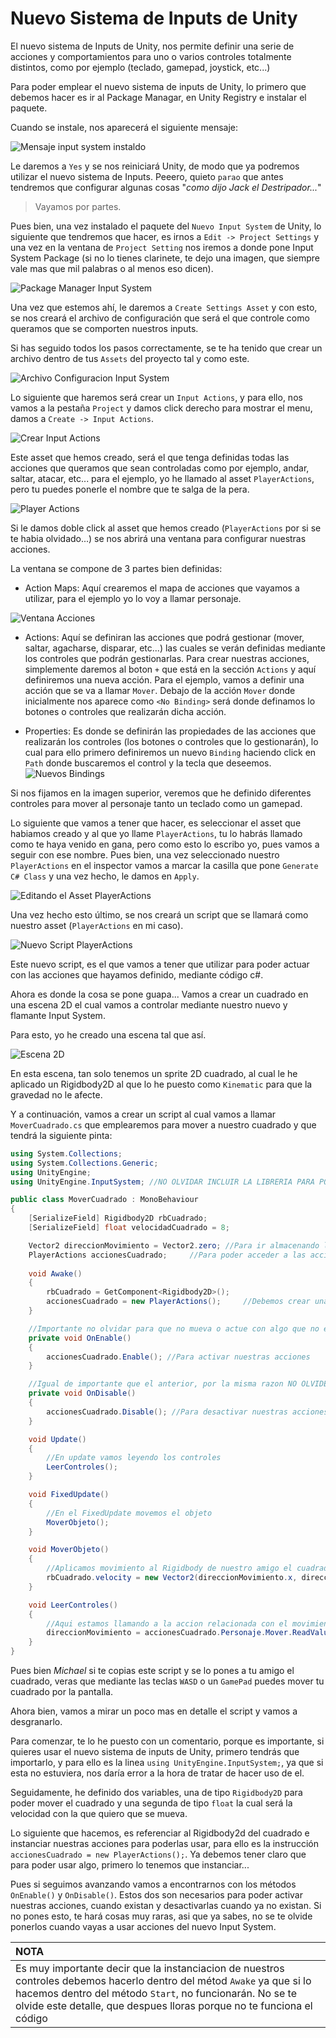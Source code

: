 # Nuevo Sistema de Inputs de Unity

El nuevo sistema de Inputs de Unity, nos permite definir una serie de acciones y comportamientos para uno o varios controles totalmente distintos, como por ejemplo (teclado, gamepad, joystick, etc...)

Para poder emplear el nuevo sistema de inputs de Unity, lo primero que debemos hacer es ir al Package Managar, en Unity Registry e instalar el paquete.

Cuando se instale, nos aparecerá el siguiente mensaje:

 ![Mensaje input system instaldo](imgWiki/04_AvisoInputSystem.png)

Le daremos a `Yes` y se nos reiniciará Unity, de modo que ya podremos utilizar el nuevo sistema de Inputs. Peeero, quieto `parao` que antes tendremos que configurar algunas cosas "*como dijo Jack el Destripador...*"
> Vayamos por partes.

Pues bien, una vez instalado el paquete del `Nuevo Input System` de Unity, lo siguiente que tendremos que hacer, es irnos a `Edit -> Project Settings` y una vez en la ventana de `Project Setting` nos iremos a donde pone Input System Package (si no lo tienes clarinete, te dejo una imagen, que siempre vale mas que mil palabras o al menos eso dicen).

 ![Package Manager Input System](imgWiki/04_InputSystemPackage.png)

Una vez que estemos ahí, le daremos a `Create Settings Asset` y con esto, se nos creará el archivo de configuración que será el que controle como queramos que se comporten nuestros inputs.

Si has seguido todos los pasos correctamente, se te ha tenido que crear un archivo dentro de tus `Assets` del proyecto tal y como este.

 ![Archivo Configuracion Input System](imgWiki/04_ArchivoConfigInputSystemNuevo.png)

Lo siguiente que haremos será crear un `Input Actions`, y para ello, nos vamos a la pestaña `Project` y damos click derecho para mostrar el menu, damos a `Create -> Input Actions`.

 ![Crear Input Actions](imgWiki/04_CreateInputActions.png)

Este asset que hemos creado, será el que tenga definidas todas las acciones que queramos que sean controladas como por ejemplo, andar, saltar, atacar, etc... para el ejemplo, yo he llamado al asset `PlayerActions`, pero tu puedes ponerle el nombre que te salga de la pera.

 ![Player Actions](imgWiki/04_PlayerActions.png)

Si le damos doble click al asset que hemos creado (`PlayerActions` por si se te habia olvidado...) se nos abrirá una ventana para configurar nuestras acciones.

La ventana se compone de 3 partes bien definidas:
 - Action Maps: Aquí crearemos el mapa de acciones que vayamos a utilizar, para el ejemplo yo lo voy a llamar personaje.
  
  ![Ventana Acciones](imgWiki/04_VentanaAcciones.png)

 - Actions: Aquí se definiran las acciones que podrá gestionar (mover, saltar, agacharse, disparar, etc...) las cuales se verán definidas mediante los controles que podrán gestionarlas.
  Para crear nuestras acciones, simplemente daremos al boton `+` que está en la sección `Actions` y aquí definiremos una nueva acción. Para el ejemplo, vamos a definir una acción que se va a llamar `Mover`.
  Debajo de la acción `Mover` donde inicialmente nos aparece como `<No Binding>` será donde definamos lo botones o controles que realizarán dicha acción.

 - Properties: Es donde se definirán las propiedades de las acciones que realizarán los controles (los botones o controles que lo gestionarán), lo cual para ello primero definiremos un nuevo `Binding` haciendo click en `Path` donde buscaremos el control y la tecla que deseemos.
  ![Nuevos Bindings](imgWiki/04_NuevosBinding.png)

Si nos fijamos en la imagen superior, veremos que he definido diferentes controles para mover al personaje tanto un teclado como un gamepad.

Lo siguiente que vamos a tener que hacer, es seleccionar el asset que habiamos creado y al que yo llame `PlayerActions`, tu lo habrás llamado como te haya venido en gana, pero como esto lo escribo yo, pues vamos a seguir con ese nombre. Pues bien, una vez seleccionado nuestro `PlayerActions` en el inspector vamos a marcar la casilla que pone `Generate C# Class` y una vez hecho, le damos en `Apply`.

 ![Editando el Asset PlayerActions](imgWiki/04_AplicandoEnPlayerActions.png)

Una vez hecho esto último, se nos creará un script que se llamará como nuestro asset (`PlayerActions` en mi caso).

 ![Nuevo Script PlayerActions](imgWiki/04_NuevoScriptPlayerActions.png)

Este nuevo script, es el que vamos a tener que utilizar para poder actuar con las acciones que hayamos definido, mediante código c#.

Ahora es donde la cosa se pone guapa... Vamos a crear un cuadrado en una escena 2D el cual vamos a controlar mediante nuestro nuevo y flamante Input System.

Para esto, yo he creado una escena tal que así.

 ![Escena 2D](imgWiki/04_NuevaEscena2D.png)

En esta escena, tan solo tenemos un sprite 2D cuadrado, al cual le he aplicado un Rigidbody2D al que lo he puesto como `Kinematic` para que la gravedad no le afecte.

Y a continuación, vamos a crear un script al cual vamos a llamar `MoverCuadrado.cs` que emplearemos para mover a nuestro cuadrado y que tendrá la siguiente pinta:

 ```c#
 using System.Collections;
 using System.Collections.Generic;
 using UnityEngine;
 using UnityEngine.InputSystem; //NO OLVIDAR INCLUIR LA LIBRERIA PARA PODER USAR EL NUEVO INPUT SYSTEM

 public class MoverCuadrado : MonoBehaviour
 {
     [SerializeField] Rigidbody2D rbCuadrado;
     [SerializeField] float velocidadCuadrado = 8;

     Vector2 direccionMovimiento = Vector2.zero; //Para ir almacenando los movimientos
     PlayerActions accionesCuadrado;     //Para poder acceder a las acciones definidas en nuestro Input
    
     void Awake()
     {
         rbCuadrado = GetComponent<Rigidbody2D>();
         accionesCuadrado = new PlayerActions();     //Debemos crear una instancia para poder acceder a los controles
     }

     //Importante no olvidar para que no mueva o actue con algo que no existe NO OLVIDES PONER ESTO
     private void OnEnable()
     {
         accionesCuadrado.Enable(); //Para activar nuestras acciones
     }

     //Igual de importante que el anterior, por la misma razon NO OLVIDES PONER ESTO
     private void OnDisable()
     {
         accionesCuadrado.Disable(); //Para desactivar nuestras acciones
     }

     void Update()
     {
         //En update vamos leyendo los controles
         LeerControles();
     }

     void FixedUpdate()
     {
         //En el FixedUpdate movemos el objeto
         MoverObjeto();    
     }

     void MoverObjeto()
     {
         //Aplicamos movimiento al Rigidbody de nuestro amigo el cuadrado
         rbCuadrado.velocity = new Vector2(direccionMovimiento.x, direccionMovimiento.y) * velocidadCuadrado;
     }

     void LeerControles()
     {
         //Aqui estamos llamando a la accion relacionada con el movimiento la cual hemos definido con sus controles
         direccionMovimiento = accionesCuadrado.Personaje.Mover.ReadValue<Vector2>(); 
     }
 }
 ```

 Pues bien *Michael* si te copias este script y se lo pones a tu amigo el cuadrado, veras que mediante las teclas `WASD` o un `GamePad` puedes mover tu cuadrado por la pantalla.

 Ahora bien, vamos a mirar un poco mas en detalle el script y vamos a desgranarlo.

 Para comenzar, te lo he puesto con un comentario, porque es importante, si quieres usar el nuevo sistema de inputs de Unity, primero tendrás que importarlo, y para ello es la linea ```using UnityEngine.InputSystem;```, ya que si esta no estuviera, nos daría error a la hora de tratar de hacer uso de el.

 Seguidamente, he definido dos variables, una de tipo `Rigidbody2D` para poder mover el cuadrado y una segunda de tipo `float` la cual será la velocidad con la que quiero que se mueva.

 Lo siguiente que hacemos, es referenciar al Rigidbody2d del cuadrado e instanciar nuestras acciones para poderlas usar, para ello es la instrucción `accionesCuadrado = new PlayerActions();`. Ya debemos tener claro que para poder usar algo, primero lo tenemos que instanciar...

 Pues si seguimos avanzando vamos a encontrarnos con los métodos `OnEnable()` y `OnDisable()`. Estos dos son necesarios para poder activar nuestras acciones, cuando existan y desactivarlas cuando ya no existan. Si no pones esto, te hará cosas muy raras, asi que ya sabes, no se te olvide ponerlos cuando vayas a usar acciones del nuevo Input System.

 | **NOTA** |
 |:---|
 | Es muy importante decir que la instanciacion de nuestros controles debemos hacerlo dentro del métod `Awake` ya que si lo hacemos dentro del método `Start`, no funcionarán. No se te olvide este detalle, que despues lloras porque no te funciona el código |